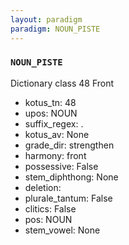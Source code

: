 ```yaml
---
layout: paradigm
paradigm: NOUN_PISTE
---
```

### ` NOUN_PISTE `

Dictionary class 48 Front
* kotus_tn: 48
* upos: NOUN
* suffix_regex: .
* kotus_av: None
* grade_dir: strengthen
* harmony: front
* possessive: False
* stem_diphthong: None
* deletion: 
* plurale_tantum: False
* clitics: False
* pos: NOUN
* stem_vowel: None
